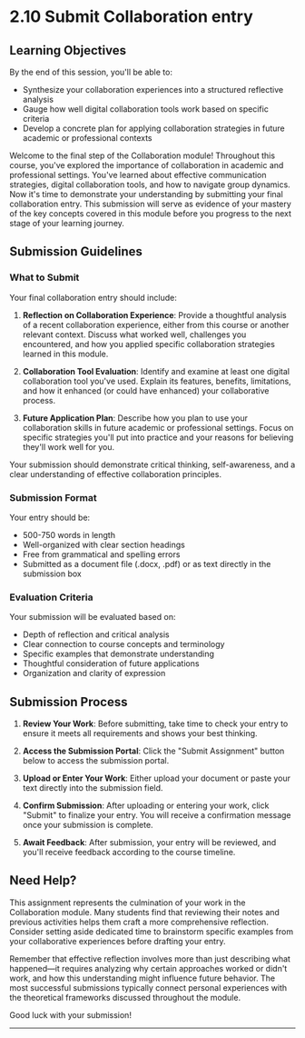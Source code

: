 # 2.10 Submit Collaboration entry

## Learning Objectives

By the end of this session, you'll be able to:
- Synthesize your collaboration experiences into a structured reflective analysis
- Gauge how well digital collaboration tools work based on specific criteria
- Develop a concrete plan for applying collaboration strategies in future academic or professional contexts

Welcome to the final step of the Collaboration module! Throughout this course, you've explored the importance of collaboration in academic and professional settings. You've learned about effective communication strategies, digital collaboration tools, and how to navigate group dynamics. Now it's time to demonstrate your understanding by submitting your final collaboration entry. This submission will serve as evidence of your mastery of the key concepts covered in this module before you progress to the next stage of your learning journey.

## Submission Guidelines

### What to Submit
Your final collaboration entry should include:

1. **Reflection on Collaboration Experience**: Provide a thoughtful analysis of a recent collaboration experience, either from this course or another relevant context. Discuss what worked well, challenges you encountered, and how you applied specific collaboration strategies learned in this module.

2. **Collaboration Tool Evaluation**: Identify and examine at least one digital collaboration tool you've used. Explain its features, benefits, limitations, and how it enhanced (or could have enhanced) your collaborative process.

3. **Future Application Plan**: Describe how you plan to use your collaboration skills in future academic or professional settings. Focus on specific strategies you'll put into practice and your reasons for believing they'll work well for you.

Your submission should demonstrate critical thinking, self-awareness, and a clear understanding of effective collaboration principles.

### Submission Format
Your entry should be:
- 500-750 words in length
- Well-organized with clear section headings
- Free from grammatical and spelling errors
- Submitted as a document file (.docx, .pdf) or as text directly in the submission box

### Evaluation Criteria
Your submission will be evaluated based on:
- Depth of reflection and critical analysis
- Clear connection to course concepts and terminology
- Specific examples that demonstrate understanding
- Thoughtful consideration of future applications
- Organization and clarity of expression

## Submission Process

1. **Review Your Work**: Before submitting, take time to check your entry to ensure it meets all requirements and shows your best thinking.

2. **Access the Submission Portal**: Click the "Submit Assignment" button below to access the submission portal.

3. **Upload or Enter Your Work**: Either upload your document or paste your text directly into the submission field.

4. **Confirm Submission**: After uploading or entering your work, click "Submit" to finalize your entry. You will receive a confirmation message once your submission is complete.

5. **Await Feedback**: After submission, your entry will be reviewed, and you'll receive feedback according to the course timeline.

## Need Help?

This assignment represents the culmination of your work in the Collaboration module. Many students find that reviewing their notes and previous activities helps them craft a more comprehensive reflection. Consider setting aside dedicated time to brainstorm specific examples from your collaborative experiences before drafting your entry. 

Remember that effective reflection involves more than just describing what happened—it requires analyzing why certain approaches worked or didn't work, and how this understanding might influence future behavior. The most successful submissions typically connect personal experiences with the theoretical frameworks discussed throughout the module.

Good luck with your submission!

---